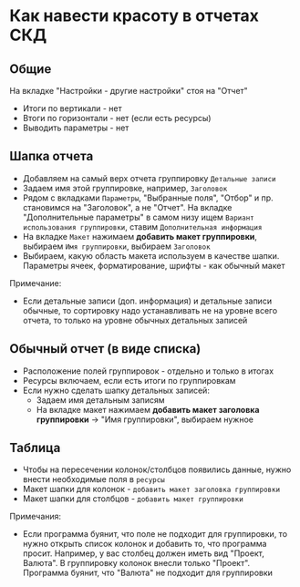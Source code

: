 # Как навести красоту в отчетах СКД


## Общие 

На вкладке "Настройки - другие настройки" стоя на "Отчет"
- Итоги по вертикали - нет
- Bтоги по горизонтали - нет (если есть ресурсы)
- Выводить параметры - нет


## Шапка отчета

- Добавляем на самый верх отчета группировку `Детальные записи`
- Задаем имя этой группировке, например, `Заголовок`
- Рядом с вкладками `Параметры`, "Выбранные поля", "Отбор" и пр. становимся на "Заголовок", а не "Отчет". На вкладке "Дополнительные параметры" в самом низу ищем `Вариант использования группировки`, ставим `Дополнительная информация`
- На вкладке `Макет` нажимаем **добавить макет группировки**, выбираем `Имя группировки`, выбираем `Заголовок`
- Выбираем, какую область макета используем в качестве шапки. Параметры ячеек, форматирование, шрифты - как обычный макет

Примечание:
- Если детальные записи (доп. информация) и детальные записи обычные, то сортировку надо устанавливать не на уровне всего отчета, то только на уровне обычных детальных записей


## Обычный отчет (в виде списка)
- Расположение полей группировок - отдельно и только в итогах
- Ресурсы включаем, если есть итоги по группировкам
- Если нужно сделать шапку детальных записей:
	- Задаем имя детальным записям
	- На вкладке макет нажимаем **добавить макет заголовка группировки** -> "Имя группировки", выбираем нужное


## Таблица

- Чтобы на пересечении колонок/столбцов появились данные, нужно внести необходимые поля в `ресурсы`
- Макет шапки для колонок - `добавить макет заголовка группировки`
- Макет шапки для столбцов - `добавить макет группировки`

Примечания:
- Если программа буянит, что поле не подходит для группировки, то нужно открыть список колонок и добавить то, что программа просит.
Например, у вас столбец должен иметь вид "Проект, Валюта". В группировку колонок внесли только "Проект". Программа буянит, что "Валюта" не подходит для группировки
